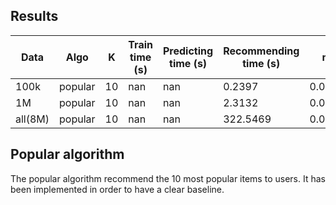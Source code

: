 ## Results 

| Data | Algo | K | Train time (s) | Predicting time (s) | Recommending time (s) | mAP | nDCG@k | Precision@k | Recall@k | RMSE | MAE | R2 | Diversity | Novelty | Catalog coverage | Distributional coverage |
|---|---|---|---|---|---|---|---|---|---|---|---|---|---|---|---|---|
| 100k | popular | 10 | nan | nan | 0.2397 | 0.004115 | 0.045793 | 0.049583 | 0.013647 | nan | nan | nan | 0.725257 | 8.942318 | 0.004488 | 3.98002 |
| 1M | popular | 10 | nan | nan | 2.3132 | 0.003371 | 0.016208 | 0.019308 | 0.018529 | nan | nan | nan | 0.877848 | 8.577696 | 0.003416 | 3.61935 |
| all(8M) | popular | 10 | nan | nan | 322.5469 | 0.009730 | 0.020413 | 0.007956 | 0.047232 | nan | nan | nan | 0.968766 | 7.961962 | 0.002481 | 3.409857 |

## Popular algorithm

The popular algorithm recommend the 10 most popular items to users. It has been implemented in order to have a clear baseline.